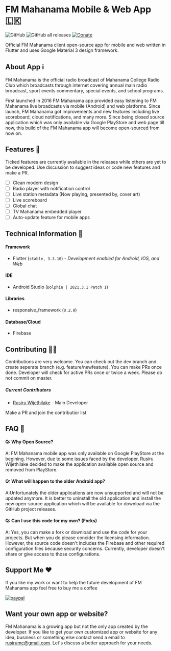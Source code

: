 # FM Mahanama Mobile & Web App 🇱🇰

![GitHub](https://img.shields.io/github/license/RusiruWijethilake/fm_mahanama_app?logo=license&style=for-the-badge) ![GitHub all releases](https://img.shields.io/github/downloads/RusiruWijethilake/fm_mahanama_app/total?style=for-the-badge) [![Donate](https://img.shields.io/badge/Donate-PayPal-green.svg?style=for-the-badge&logo=paypal)](https://www.paypal.com/donate/?hosted_button_id=KMCLTB8B2H7JC)

Official FM Mahanama client open-source app for mobile and web written in Flutter and uses Google Material 3 design framework.

## About App ℹ️

FM Mahanama is the official radio broadcast of Mahanama College Radio Club which broadcasts through internet covering annual main radio broadcast, sport events commentary, special events, and school programs.

First launched in 2016 FM Mahanama app provided easy listening to FM Mahanama live broadcasts via mobile (Android) and web platforms. Since launch, FM Mahanama got improvements and new features including live scoreboard, cloud notifications, and many more. Since being closed source application which was only available via Google PlayStore and web page till now, this build of the FM Mahanama app will become open-sourced from now on.

## Features 🚀️

Ticked features are currently available in the releases while others are yet to be developed. Use discussion to suggest ideas or code new features and make a PR.

* [ ]  Clean modern design
* [ ]  Radio player with notification control
* [ ]  Live station metadata (Now playing, presented by, cover art)
* [ ]  Live scoreboard
* [ ]  Global chat
* [ ]  TV Mahanama embedded player
* [ ]  Auto-update feature for mobile apps

## Technical Information 🚀️

#### Framework

* Flutter (`stable, 3.3.10`) - *Development enabled for Android, IOS, and Web*

#### IDE

* Android Studio (`Dolphin | 2021.3.1 Patch 1`)

#### Libraries

* responsive_framework (`0.2.0`)

#### Database/Cloud

* Firebase

## Contributing 🦸🏻

Contributions are very welcome. You can check out the dev branch and create seperate branch (e.g. feature/newfeature). You can make PRs once done. Developer will check for active PRs once or twice a week. Please do not commit on master.

##### Current Contributors

* [Rusiru Wijethilake](https://github.com/RusiruWijethilake) - Main Developer

Make a PR and join the contributior list

## FAQ 🤔

#### Q: Why Open Source?

A: FM Mahanama mobile app was only available on Google PlayStore at the begining. However, due to some issues faced by the developer, Rusiru Wijethilake decided to make the application available open source and removed from PlayStore.

#### Q: What will happen to the older Android app?

A:Unfortunately the older applications are now unsupported and will not be updated anymore. It is better to uninstall the old application and install the new open-source application which will be available for download via the GitHub project releases.

#### Q: Can I use this code for my own? (Forks)

A: Yes, you can make a fork or download and use the code for your projects. But when you do please concider the licensing information. However, the source code doesn't includes the Firebase and other required configuration files because security concerns. Currently, developer doesn't share or give access to those configurations.

## Support Me ❤️

If you like my work or want to help the future development of FM Mahanama app feel free to buy me a coffee

[![paypal](https://www.paypalobjects.com/en_US/i/btn/btn_donateCC_LG.gif)](https://www.paypal.com/donate/?hosted_button_id=KMCLTB8B2H7JC)

## Want your own app or website?

FM Mahanama is a growing app but not the only app created by the developer. If you like to get your own customized app or website for any idea, business or something else contact send a email to [rusirumc@gmail.com](mailto:rusirumc@gmail.com). Let's discuss a better approach for your needs.
